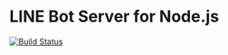 # LINE Bot Server for Node.js

[![Build Status](https://travis-ci.org/micksatana/line-bot-server-nodejs.svg?branch=master)](https://travis-ci.org/micksatana/line-bot-server-nodejs)

